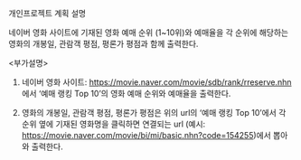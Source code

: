 개인프로젝트 계획 설명

네이버 영화 사이트에 기재된 영화 예매 순위 (1~10위)와 예매율을 각 순위에 해당하는 영화의 개봉일, 관람객 평점, 평론가 평점과 함께 출력한다.

<부가설명>
1. 네이버 영화 사이트: https://movie.naver.com/movie/sdb/rank/rreserve.nhn 에서 ‘예매 랭킹 Top 10’의 영화 예매 순위와 예매율을 출력한다.

2. 영화의 개봉일, 관람객 평점, 평론가 평점은 위의 url의 ‘예매 랭킹 Top 10’에서 각 순위 옆에 기재된 영화명을 클릭하면 연결되는 url
(예시: https://movie.naver.com/movie/bi/mi/basic.nhn?code=154255)에서 뽑아와 출력한다.
